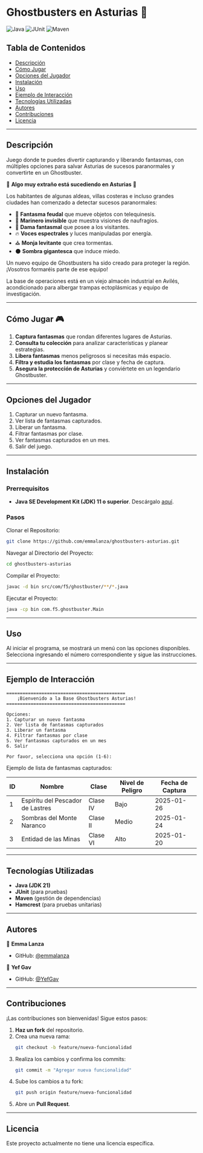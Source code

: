 # Ghostbusters en Asturias 👻


![Java](https://img.shields.io/badge/Java-21-blue)
![JUnit](https://img.shields.io/badge/JUnit-Test-green)
![Maven](https://img.shields.io/badge/Maven-Build-orange)

## Tabla de Contenidos
- [Descripción](#descripción)
- [Cómo Jugar](#cómo-jugar)
- [Opciones del Jugador](#opciones-del-jugador)
- [Instalación](#instalación)
- [Uso](#uso)
- [Ejemplo de Interacción](#ejemplo-de-interacción)
- [Tecnologías Utilizadas](#tecnologías-utilizadas)
- [Autores](#autores)
- [Contribuciones](#contribuciones)
- [Licencia](#licencia)

---

## Descripción

Juego donde te puedes divertir capturando y liberando fantasmas, con múltiples opciones para salvar Asturias de sucesos paranormales y convertirte en un Ghostbuster.

🚨 **Algo muy extraño está sucediendo en Asturias** 🚨

Los habitantes de algunas aldeas, villas costeras e incluso grandes ciudades han comenzado a detectar sucesos paranormales:

- 👻 **Fantasma feudal** que mueve objetos con telequinesis.
- 🌊 **Marinero invisible** que muestra visiones de naufragios.
- 🏰 **Dama fantasmal** que posee a los visitantes.
- 🔥 **Voces espectrales** y luces manipuladas por energía.
- ⛪ **Monja levitante** que crea tormentas.
- 🌑 **Sombra gigantesca** que induce miedo.

Un nuevo equipo de Ghostbusters ha sido creado para proteger la región. ¡Vosotros formaréis parte de ese equipo!

La base de operaciones está en un viejo almacén industrial en Avilés, acondicionado para albergar trampas ectoplásmicas y equipo de investigación.

---

## Cómo Jugar 🎮

1. **Captura fantasmas** que rondan diferentes lugares de Asturias.
2. **Consulta tu colección** para analizar características y planear estrategias.
3. **Libera fantasmas** menos peligrosos si necesitas más espacio.
4. **Filtra y estudia los fantasmas** por clase y fecha de captura.
5. **Asegura la protección de Asturias** y conviértete en un legendario Ghostbuster.

---

## Opciones del Jugador

1. Capturar un nuevo fantasma.
2. Ver lista de fantasmas capturados.
3. Liberar un fantasma.
4. Filtrar fantasmas por clase.
5. Ver fantasmas capturados en un mes.
6. Salir del juego.

---

## Instalación

### Prerrequisitos
- **Java SE Development Kit (JDK) 11 o superior**. Descárgalo [aquí](https://www.oracle.com/java/technologies/javase-downloads.html).

### Pasos

Clonar el Repositorio:
```bash
git clone https://github.com/emmalanza/ghostbusters-asturias.git
```

Navegar al Directorio del Proyecto:
```bash
cd ghostbusters-asturias
```

Compilar el Proyecto:
```bash
javac -d bin src/com/f5/ghostbuster/**/*.java
```

Ejecutar el Proyecto:
```bash
java -cp bin com.f5.ghostbuster.Main
```

---

## Uso

Al iniciar el programa, se mostrará un menú con las opciones disponibles. Selecciona ingresando el número correspondiente y sigue las instrucciones.

---

## Ejemplo de Interacción

```plaintext
============================================
    ¡Bienvenido a la Base Ghostbusters Asturias!
============================================

Opciones:
1. Capturar un nuevo fantasma
2. Ver lista de fantasmas capturados
3. Liberar un fantasma
4. Filtrar fantasmas por clase
5. Ver fantasmas capturados en un mes
6. Salir

Por favor, selecciona una opción (1-6):
```

Ejemplo de lista de fantasmas capturados:

| ID | Nombre                           | Clase  | Nivel de Peligro | Fecha de Captura |
|----|----------------------------------|--------|-----------------|------------------|
| 1  | Espíritu del Pescador de Lastres | Clase IV | Bajo          | 2025-01-26       |
| 2  | Sombras del Monte Naranco       | Clase II | Medio         | 2025-01-24       |
| 3  | Entidad de las Minas            | Clase VI | Alto          | 2025-01-20       |

---

## Tecnologías Utilizadas

- **Java (JDK 21)**
- **JUnit** (para pruebas)
- **Maven** (gestión de dependencias)
- **Hamcrest** (para pruebas unitarias)

---

## Autores

👤 **Emma Lanza**
- GitHub: [@emmalanza](https://github.com/emmalanza)

👤 **Yef Gav**
- GitHub: [@YefGav](https://github.com/YefGav)

---

## Contribuciones

¡Las contribuciones son bienvenidas! Sigue estos pasos:

1. **Haz un fork** del repositorio.
2. Crea una nueva rama:
   ```bash
   git checkout -b feature/nueva-funcionalidad
   ```
3. Realiza los cambios y confirma los commits:
   ```bash
   git commit -m "Agregar nueva funcionalidad"
   ```
4. Sube los cambios a tu fork:
   ```bash
   git push origin feature/nueva-funcionalidad
   ```
5. Abre un **Pull Request**.

---

## Licencia

Este proyecto actualmente no tiene una licencia específica.